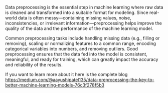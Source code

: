 Data preprocessing is the essential step in machine learning where raw data is cleaned and transformed into a suitable format for modeling. Since real-world data is often messy—containing missing values, noise, inconsistencies, or irrelevant information—preprocessing helps improve the quality of the data and the performance of the machine learning model.

Common preprocessing tasks include handling missing data (e.g., filling or removing), scaling or normalizing features to a common range, encoding categorical variables into numbers, and removing outliers. Good preprocessing ensures that the data fed into the model is consistent, meaningful, and ready for training, which can greatly impact the accuracy and reliability of the results.

If you want to learn more about it here is the complete blog
https://medium.com/@aayushipatel135/data-preprocessing-the-key-to-better-machine-learning-models-76c3f278f5b3


